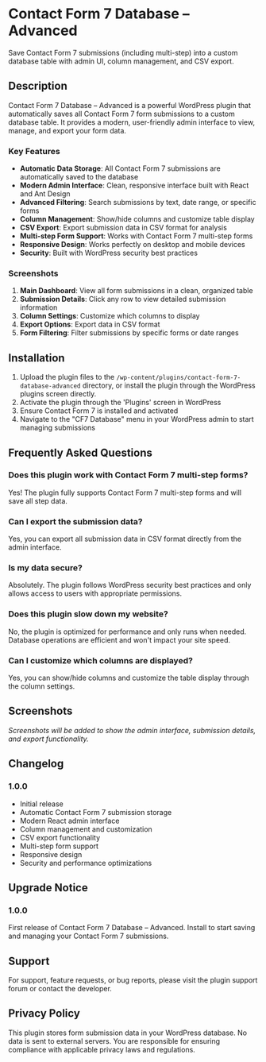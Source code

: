 # Contact Form 7 Database – Advanced

Save Contact Form 7 submissions (including multi-step) into a custom database table with admin UI, column management, and CSV export.

## Description

Contact Form 7 Database – Advanced is a powerful WordPress plugin that automatically saves all Contact Form 7 form submissions to a custom database table. It provides a modern, user-friendly admin interface to view, manage, and export your form data.

### Key Features

* **Automatic Data Storage**: All Contact Form 7 submissions are automatically saved to the database
* **Modern Admin Interface**: Clean, responsive interface built with React and Ant Design
* **Advanced Filtering**: Search submissions by text, date range, or specific forms
* **Column Management**: Show/hide columns and customize table display
* **CSV Export**: Export submission data in CSV format for analysis
* **Multi-step Form Support**: Works with Contact Form 7 multi-step forms
* **Responsive Design**: Works perfectly on desktop and mobile devices
* **Security**: Built with WordPress security best practices

### Screenshots

1. **Main Dashboard**: View all form submissions in a clean, organized table
2. **Submission Details**: Click any row to view detailed submission information
3. **Column Settings**: Customize which columns to display
4. **Export Options**: Export data in CSV format
5. **Form Filtering**: Filter submissions by specific forms or date ranges

## Installation

1. Upload the plugin files to the `/wp-content/plugins/contact-form-7-database-advanced` directory, or install the plugin through the WordPress plugins screen directly.
2. Activate the plugin through the 'Plugins' screen in WordPress
3. Ensure Contact Form 7 is installed and activated
4. Navigate to the "CF7 Database" menu in your WordPress admin to start managing submissions

## Frequently Asked Questions

### Does this plugin work with Contact Form 7 multi-step forms?

Yes! The plugin fully supports Contact Form 7 multi-step forms and will save all step data.

### Can I export the submission data?

Yes, you can export all submission data in CSV format directly from the admin interface.

### Is my data secure?

Absolutely. The plugin follows WordPress security best practices and only allows access to users with appropriate permissions.

### Does this plugin slow down my website?

No, the plugin is optimized for performance and only runs when needed. Database operations are efficient and won't impact your site speed.

### Can I customize which columns are displayed?

Yes, you can show/hide columns and customize the table display through the column settings.

## Screenshots

*Screenshots will be added to show the admin interface, submission details, and export functionality.*

## Changelog

### 1.0.0
* Initial release
* Automatic Contact Form 7 submission storage
* Modern React admin interface
* Column management and customization
* CSV export functionality
* Multi-step form support
* Responsive design
* Security and performance optimizations

## Upgrade Notice

### 1.0.0
First release of Contact Form 7 Database – Advanced. Install to start saving and managing your Contact Form 7 submissions.

## Support

For support, feature requests, or bug reports, please visit the plugin support forum or contact the developer.

## Privacy Policy

This plugin stores form submission data in your WordPress database. No data is sent to external servers. You are responsible for ensuring compliance with applicable privacy laws and regulations.
